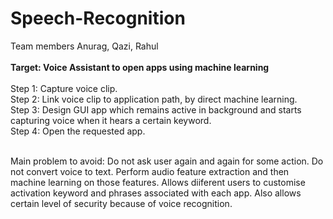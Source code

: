 # Speech-Recognition
Team members Anurag, Qazi, Rahul
<br><br>
<b>Target: Voice Assistant to open apps using machine learning</b>
<br><br>
Step 1: Capture voice clip.<br>
Step 2: Link voice clip to application path, by direct machine learning.<br>
Step 3: Design GUI app which remains active in background and starts capturing voice when it hears a certain keyword.<br>
Step 4: Open the requested app.<br><br>

Main problem to avoid: Do not ask user again and again for some action.
Do not convert voice to text. Perform audio feature extraction and then machine learning on those features. Allows diiferent users to customise activation keyword and phrases associated with each app. Also allows certain level of security because of voice recognition.
